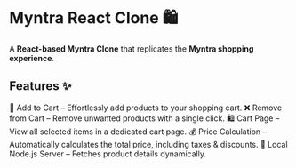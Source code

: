 # Myntra React Clone 🛍️

A **React-based Myntra Clone** that replicates the **Myntra shopping experience**.

## Features ✨
🛒 Add to Cart – Effortlessly add products to your shopping cart.
❌ Remove from Cart – Remove unwanted products with a single click.
🛍️ Cart Page – View all selected items in a dedicated cart page.
💰 Price Calculation – Automatically calculates the total price, including taxes & discounts.
🚀 Local Node.js Server – Fetches product details dynamically.


